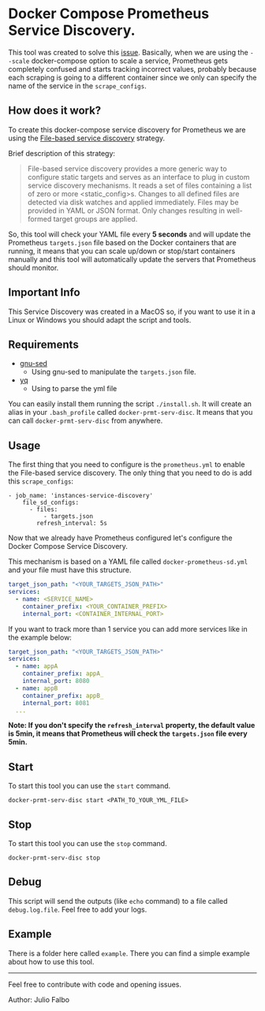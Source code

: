# Docker Compose Prometheus Service Discovery.

This tool was created to solve this [issue](https://github.com/prometheus/prometheus/issues/7268).
Basically, when we are using the `--scale` docker-compose option to scale a service, Prometheus gets completely confused and starts tracking incorrect values, probably because each scraping is going to a different container since we only can specify the name of the service in the `scrape_configs`.

## How does it work?
To create this docker-compose service discovery for Prometheus we are using the [File-based service discovery](https://prometheus.io/docs/prometheus/latest/configuration/configuration/#file_sd_config) strategy.

Brief description of this strategy:

> File-based service discovery provides a more generic way to configure static targets and serves as an interface to plug in custom service discovery mechanisms. It reads a set of files containing a list of zero or more <static_config>s. Changes to all defined files are detected via disk watches and applied immediately. Files may be provided in YAML or JSON format. Only changes resulting in well-formed target groups are applied.

So, this tool will check your YAML file every **5 seconds** and will update the Prometheus `targets.json` file based on the Docker containers that are running, it means that you can scale up/down or stop/start containers manually and this tool will automatically update the servers that Prometheus should monitor. 

## Important Info
This Service Discovery was created in a MacOS so, if you want to use it in a Linux or Windows you should adapt the script and tools.
## Requirements
- [gnu-sed](https://www.gnu.org/software/sed/)
  - Using gnu-sed to manipulate the `targets.json` file.
- [yq](https://github.com/mikefarah/yq)
  - Using to parse the yml file
  
You can easily install them running the script `./install.sh`. It will create an alias in your `.bash_profile` called `docker-prmt-serv-disc`. It means that you can call `docker-prmt-serv-disc` from anywhere.
 

## Usage

The first thing that you need to configure is the `prometheus.yml` to enable the File-based service discovery. The only thing that you need to do is add this `scrape_configs`:

```$xslt
- job_name: 'instances-service-discovery'
    file_sd_configs:
      - files:
          - targets.json
        refresh_interval: 5s
```

Now that we already have Prometheus configured let's configure the Docker Compose Service Discovery.

This mechanism is based on a YAML file called `docker-prometheus-sd.yml` and your file must have this structure.

```yaml
target_json_path: "<YOUR_TARGETS_JSON_PATH>"
services:
  - name: <SERVICE_NAME>
    container_prefix: <YOUR_CONTAINER_PREFIX>
    internal_port: <CONTAINER_INTERNAL_PORT>

```

If you want to track more than 1 service you can add more services like in the example below:

```yaml
target_json_path: "<YOUR_TARGETS_JSON_PATH>"
services:
  - name: appA
    container_prefix: appA_
    internal_port: 8080
  - name: appB
    container_prefix: appB_
    internal_port: 8081
  ...
```

**Note: If you don't specify the `refresh_interval` property, the default value is 5min, it means that Prometheus will check the `targets.json` file every 5min.**
 
## Start
To start this tool you can use the `start` command.

`docker-prmt-serv-disc start <PATH_TO_YOUR_YML_FILE>`

## Stop
To start this tool you can use the `stop` command.

`docker-prmt-serv-disc stop`

## Debug
This script will send the outputs (like `echo` command) to a file called `debug.log.file`. Feel free to add your logs.

## Example

There is a folder here called `example`. There you can find a simple example about how to use this tool.

___

Feel free to contribute with code and opening issues.

Author: Julio Falbo